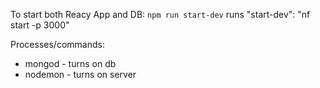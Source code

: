 To start both Reacy App and DB:
`npm run start-dev` runs "start-dev": "nf start -p 3000"


Processes/commands:
- mongod - turns on db
- nodemon - turns on server
